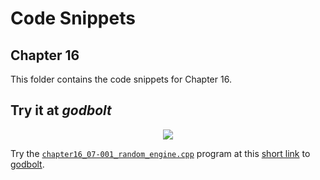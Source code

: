 # Code Snippets
## Chapter 16

This folder contains the code snippets for Chapter 16.

## Try it at _godbolt_

<p align="center">
    <a href="https://godbolt.org/z/j6Yz9YMc7" alt="godbolt">
        <img src="https://img.shields.io/badge/try%20it%20on-godbolt-green" /></a>
</p>

Try the [`chapter16_07-001_random_engine.cpp`](./chapter16_07-001_random_engine.cpp)
program at this
[short link](https://godbolt.org/z/j6Yz9YMc7) to [godbolt](https://godbolt.org/).
